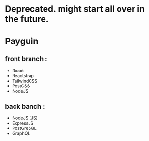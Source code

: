 # Deprecated. might start all over in the future.

# Payguin

## front branch :

- React
- Reactstrap
- TailwindCSS
- PostCSS
- NodeJS

## back banch :

- NodeJS (JS)
- ExpressJS
- PostGreSQL
- GraphQL
